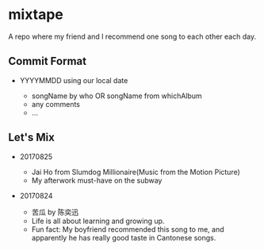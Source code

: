 # mixtape

A repo where my friend and I recommend one song to each other each day.

## Commit Format

- YYYYMMDD using our local date

  - songName by who OR songName from whichAlbum
  - any comments
  - ...

## Let's Mix

- 20170825

  - Jai Ho from Slumdog Millionaire(Music from the Motion Picture)
  - My afterwork must-have on the subway

- 20170824
  
  - 苦瓜 by 陈奕迅
  - Life is all about learning and growing up.
  - Fun fact: My boyfriend recommended this song to me, and apparently he has really good taste in Cantonese songs.
